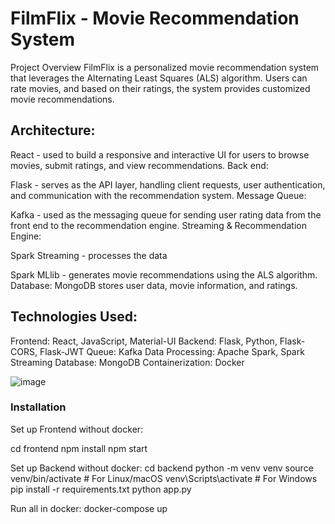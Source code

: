# FilmFlix - Movie Recommendation System
Project Overview
FilmFlix is ​​a personalized movie recommendation system that leverages the Alternating Least Squares (ALS) algorithm. Users can rate movies, and based on their ratings, the system provides customized movie recommendations. 


## Architecture:

React - used to build a responsive and interactive UI for users to browse movies, submit ratings, and view recommendations.
Back end:

Flask - serves as the API layer, handling client requests, user authentication, and communication with the recommendation system.
Message Queue:

Kafka - used as the messaging queue for sending user rating data from the front end to the recommendation engine.
Streaming & Recommendation Engine:

Spark Streaming - processes the data 

Spark MLlib - generates movie recommendations using the ALS algorithm.
Database:
MongoDB stores user data, movie information, and ratings.


## Technologies Used:

Frontend: React, JavaScript, Material-UI
Backend: Flask, Python, Flask-CORS, Flask-JWT
Queue: Kafka
Data Processing: Apache Spark, Spark Streaming
Database: MongoDB
Containerization: Docker

![image](https://github.com/user-attachments/assets/c2db6ceb-377f-4bbf-8176-e5418da14fab)


### Installation
Set up Frontend without docker:

cd frontend
npm install
npm start

Set up Backend without docker:
cd backend
python -m venv venv
source venv/bin/activate  # For Linux/macOS
venv\Scripts\activate     # For Windows
pip install -r requirements.txt
python app.py

Run all in docker:
docker-compose up
